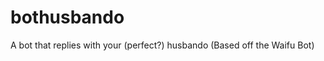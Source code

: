 bothusbando
===========

A bot that replies with your (perfect?) husbando (Based off the Waifu Bot)
